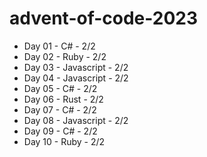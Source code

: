 # advent-of-code-2023

  - Day 01 - C# - 2/2
  - Day 02 - Ruby - 2/2
  - Day 03 - Javascript - 2/2
  - Day 04 - Javascript - 2/2
  - Day 05 - C# - 2/2
  - Day 06 - Rust - 2/2
  - Day 07 - C# - 2/2
  - Day 08 - Javascript - 2/2
  - Day 09 - C# - 2/2
  - Day 10 - Ruby - 2/2
